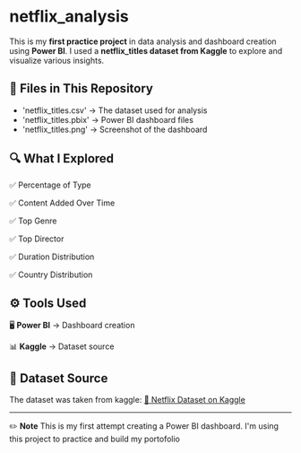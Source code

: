 # netflix_analysis
This is my **first practice project** in data analysis and dashboard creation using **Power BI**.
I used a **netflix_titles dataset from Kaggle** to explore and visualize various insights.

## 📁 Files in This Repository
- 'netflix_titles.csv' &#8594; The dataset used for analysis
- 'netflix_titles.pbix' &#8594; Power BI dashboard files
- 'netflix_titles.png' &#8594; Screenshot of the dashboard

## 🔍 What I Explored
✅ Percentage of Type

✅ Content Added Over Time

✅ Top Genre

✅ Top Director

✅ Duration Distribution

✅ Country Distribution

## ⚙️ Tools Used
🖥️ **Power BI** &#8594; Dashboard creation

📊 **Kaggle** &#8594; Dataset source

## 📌 Dataset Source
The dataset was taken from kaggle:
[📁 Netflix Dataset on Kaggle](https://www.kaggle.com/datasets/anandshaw2001/netflix-movies-and-tv-shows)

------

✏️ **Note**
This is my first attempt creating a Power BI dashboard. I'm using this project to practice and build my portofolio
